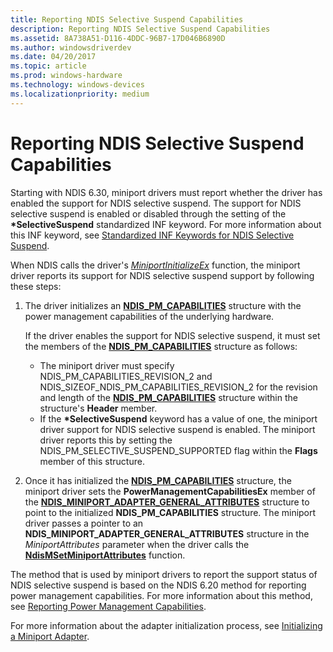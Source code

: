 ```yaml
---
title: Reporting NDIS Selective Suspend Capabilities
description: Reporting NDIS Selective Suspend Capabilities
ms.assetid: 8A738A51-D116-4DDC-96B7-17D046B6890D
ms.author: windowsdriverdev
ms.date: 04/20/2017
ms.topic: article
ms.prod: windows-hardware
ms.technology: windows-devices
ms.localizationpriority: medium
---
```


# Reporting NDIS Selective Suspend Capabilities


Starting with NDIS 6.30, miniport drivers must report whether the driver has enabled the support for NDIS selective suspend. The support for NDIS selective suspend is enabled or disabled through the setting of the **\*SelectiveSuspend** standardized INF keyword. For more information about this INF keyword, see [Standardized INF Keywords for NDIS Selective Suspend](standardized-inf-keywords-for-ndis-selective-suspend.md).

When NDIS calls the driver's [*MiniportInitializeEx*](https://msdn.microsoft.com/library/windows/hardware/ff559389) function, the miniport driver reports its support for NDIS selective suspend support by following these steps:

1.  The driver initializes an [**NDIS\_PM\_CAPABILITIES**](https://msdn.microsoft.com/library/windows/hardware/ff566748) structure with the power management capabilities of the underlying hardware.

    If the driver enables the support for NDIS selective suspend, it must set the members of the [**NDIS\_PM\_CAPABILITIES**](https://msdn.microsoft.com/library/windows/hardware/ff566748) structure as follows:

    -   The miniport driver must specify NDIS\_PM\_CAPABILITIES\_REVISION\_2 and NDIS\_SIZEOF\_NDIS\_PM\_CAPABILITIES\_REVISION\_2 for the revision and length of the [**NDIS\_PM\_CAPABILITIES**](https://msdn.microsoft.com/library/windows/hardware/ff566748) structure within the structure's **Header** member.
    -   If the **\*SelectiveSuspend** keyword has a value of one, the miniport driver support for NDIS selective suspend is enabled. The miniport driver reports this by setting the NDIS\_PM\_SELECTIVE\_SUSPEND\_SUPPORTED flag within the **Flags** member of this structure.

2.  Once it has initialized the [**NDIS\_PM\_CAPABILITIES**](https://msdn.microsoft.com/library/windows/hardware/ff566748) structure, the miniport driver sets the **PowerManagementCapabilitiesEx** member of the [**NDIS\_MINIPORT\_ADAPTER\_GENERAL\_ATTRIBUTES**](https://msdn.microsoft.com/library/windows/hardware/ff565923) structure to point to the initialized **NDIS\_PM\_CAPABILITIES** structure. The miniport driver passes a pointer to an **NDIS\_MINIPORT\_ADAPTER\_GENERAL\_ATTRIBUTES** structure in the *MiniportAttributes* parameter when the driver calls the [**NdisMSetMiniportAttributes**](https://msdn.microsoft.com/library/windows/hardware/ff563672) function.

The method that is used by miniport drivers to report the support status of NDIS selective suspend is based on the NDIS 6.20 method for reporting power management capabilities. For more information about this method, see [Reporting Power Management Capabilities](reporting-power-management-capabilities.md).

For more information about the adapter initialization process, see [Initializing a Miniport Adapter](initializing-a-miniport-adapter.md).

 

 






